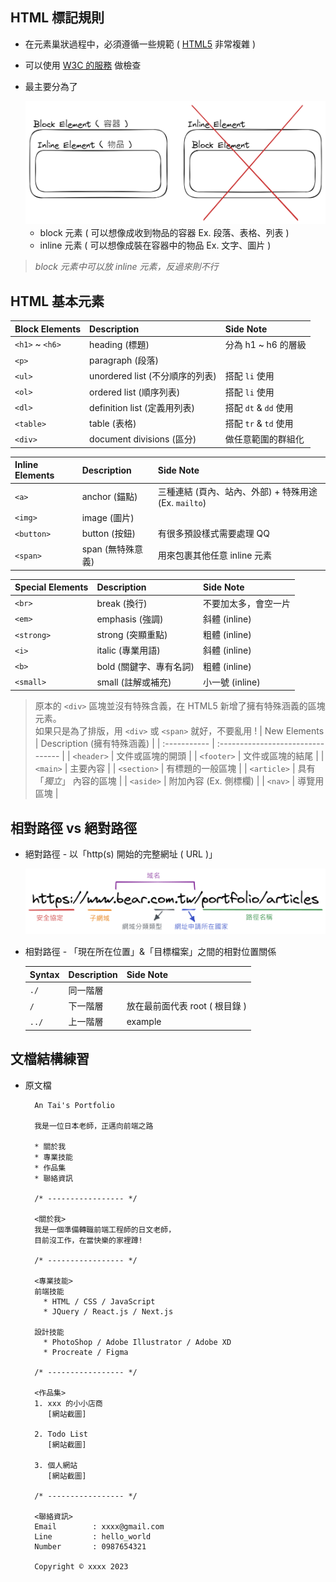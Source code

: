 ## HTML 標記規則

- 在元素巢狀過程中，必須遵循一些規範 ( [HTML5](https://www.w3.org/TR/2011/WD-html5-20110525/content-models.html) 非常複雜 )
- 可以使用 [W3C 的服務](https://validator.w3.org/) 做檢查
- 最主要分為了

  <img src="./img/html_content_model.png" href="html_content_model" width="500"/>

  - block 元素 ( 可以想像成收到物品的容器 Ex. 段落、表格、列表 )
  - inline 元素 ( 可以想像成裝在容器中的物品 Ex. 文字、圖片 )

> <em>block 元素中可以放 inline 元素，反過來則不行</em>

## HTML 基本元素

| Block Elements  | Description                     | Side Note             |
| :-------------- | :------------------------------ | :-------------------- |
| `<h1>` ~ `<h6>` | heading (標題)                  | 分為 h1 ~ h6 的層級   |
| `<p>`           | paragraph (段落)                |                       |
| `<ul>`          | unordered list (不分順序的列表) | 搭配 `li` 使用        |
| `<ol>`          | ordered list (順序列表)         | 搭配 `li` 使用        |
| `<dl>`          | definition list (定義用列表)    | 搭配 `dt` & `dd` 使用 |
| `<table>`       | table (表格)                    | 搭配 `tr` & `td` 使用 |
| `<div>`         | document divisions (區分)       | 做任意範圍的群組化    |

| Inline Elements | Description       | Side Note                                             |
| :-------------- | :---------------- | :---------------------------------------------------- |
| `<a>`           | anchor (錨點)     | 三種連結 (頁內、站內、外部) + 特殊用途 (Ex. `mailto`) |
| `<img>`         | image (圖片)      |                                                       |
| `<button>`      | button (按鈕)     | 有很多預設樣式需要處理 QQ                             |
| `<span>`        | span (無特殊意義) | 用來包裹其他任意 inline 元素                          |

| Special Elements | Description             | Side Note            |
| :--------------- | :---------------------- | :------------------- |
| `<br>`           | break (換行)            | 不要加太多，會空一片 |
| `<em>`           | emphasis (強調)         | 斜體 (inline)        |
| `<strong>`       | strong (突顯重點)       | 粗體 (inline)        |
| `<i>`            | italic (專業用語)       | 斜體 (inline)        |
| `<b>`            | bold (關鍵字、專有名詞) | 粗體 (inline)        |
| `<small>`        | small (註解或補充)      | 小一號 (inline)      |

> 原本的 `<div>` 區塊並沒有特殊含義，在 HTML5 新增了擁有特殊涵義的區塊元素。
> <br/>如果只是為了排版，用 `<div>` 或 `<span>` 就好，不要亂用 !
> | New Elements | Description (擁有特殊涵義) |
> | :----------- | :-------------------------------- |
> | `<header>` | 文件或區塊的開頭 |
> | `<footer>` | 文件或區塊的結尾 |
> | `<main>` | 主要內容 |
> | `<section>` | 有標題的一般區塊 |
> | `<article>` | 具有 「<em>獨立</em>」 內容的區塊 |
> | `<aside>` | 附加內容 (Ex. 側標欄) |
> | `<nav>` | 導覽用區塊 |

## 相對路徑 vs 絕對路徑

- 絕對路徑 - 以「http(s) 開始的完整網址 ( URL )」

  <img src="./img/url_structure.png" width="500"/>

- 相對路徑 - 「現在所在位置」&「目標檔案」之間的相對位置關係

  | Syntax | Description | Side Note                      |
  | :----- | :---------- | :----------------------------- |
  | `./`   | 同一階層    |                                |
  | `/`    | 下一階層    | 放在最前面代表 root ( 根目錄 ) |
  | `../`  | 上一階層    | example                        |

## 文檔結構練習

- 原文檔

  ```text
    An Tai's Portfolio

    我是一位日本老師，正邁向前端之路

    * 關於我
    * 專業技能
    * 作品集
    * 聯絡資訊

    /* ----------------- */

    <關於我>
    我是一個準備轉職前端工程師的日文老師，
    目前沒工作，在當快樂的家裡蹲!

    /* ----------------- */

    <專業技能>
    前端技能
      * HTML / CSS / JavaScript
      * JQuery / React.js / Next.js

    設計技能
      * PhotoShop / Adobe Illustrator / Adobe XD
      * Procreate / Figma

    /* ----------------- */

    <作品集>
    1. xxx 的小小店商
       [網站截圖]

    2. Todo List
       [網站截圖]

    3. 個人網站
       [網站截圖]

    /* ----------------- */

    <聯絡資訊>
    Email        : xxxx@gmail.com
    Line         : hello_world
    Number       : 0987654321

    Copyright © xxxx 2023
  ```
